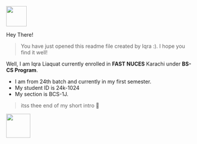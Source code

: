 
<img src= "https://github.com/user-attachments/assets/6eea046c-1db5-4e24-a2cc-6177acaa17bf" width=55 >

Hey There!


> You have just opened this readme file created by Iqra :). I hope you find it well!


 Well, I am Iqra Liaquat currently enrolled in **FAST NUCES** Karachi under **BS-CS Program**.
 
 * I am from 24th batch and currently in my first semester.
 * My student ID is 24k-1024
 * My section is BCS-1J.

> itss thee end of my short intro 🩶

<img src= "https://github.com/user-attachments/assets/865fb39f-026c-4d75-9dc5-58e544164a44" width=65>
